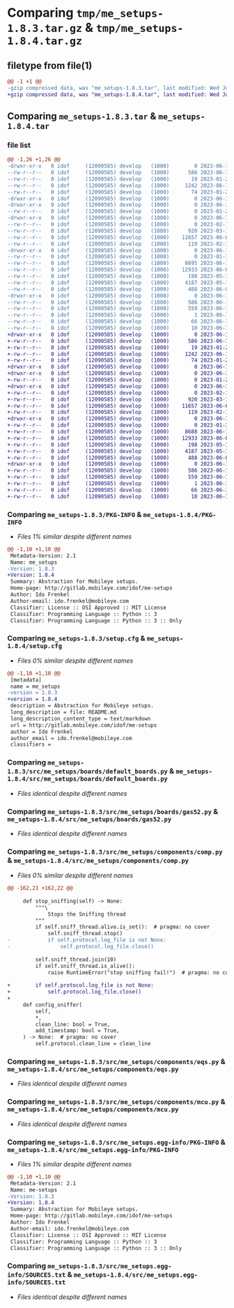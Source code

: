 # Comparing `tmp/me_setups-1.8.3.tar.gz` & `tmp/me_setups-1.8.4.tar.gz`

## filetype from file(1)

```diff
@@ -1 +1 @@
-gzip compressed data, was "me_setups-1.8.3.tar", last modified: Wed Jun 14 13:56:25 2023, max compression
+gzip compressed data, was "me_setups-1.8.4.tar", last modified: Wed Jun 14 18:10:34 2023, max compression
```

## Comparing `me_setups-1.8.3.tar` & `me_setups-1.8.4.tar`

### file list

```diff
@@ -1,26 +1,26 @@
-drwxr-xr-x   0 idof     (12090585) develop   (1000)        0 2023-06-14 13:56:25.292831 me_setups-1.8.3/
--rw-r--r--   0 idof     (12090585) develop   (1000)      586 2023-06-14 13:56:25.293804 me_setups-1.8.3/PKG-INFO
--rw-r--r--   0 idof     (12090585) develop   (1000)       19 2023-01-29 18:05:41.000000 me_setups-1.8.3/README.md
--rw-r--r--   0 idof     (12090585) develop   (1000)     1242 2023-06-14 13:56:25.295799 me_setups-1.8.3/setup.cfg
--rw-r--r--   0 idof     (12090585) develop   (1000)       74 2023-01-29 18:02:02.000000 me_setups-1.8.3/setup.py
-drwxr-xr-x   0 idof     (12090585) develop   (1000)        0 2023-06-14 13:56:25.251563 me_setups-1.8.3/src/
-drwxr-xr-x   0 idof     (12090585) develop   (1000)        0 2023-06-14 13:56:25.265060 me_setups-1.8.3/src/me_setups/
--rw-r--r--   0 idof     (12090585) develop   (1000)        0 2023-01-29 21:40:13.000000 me_setups-1.8.3/src/me_setups/__init__.py
-drwxr-xr-x   0 idof     (12090585) develop   (1000)        0 2023-06-14 13:56:25.280834 me_setups-1.8.3/src/me_setups/boards/
--rw-r--r--   0 idof     (12090585) develop   (1000)        0 2023-02-15 14:02:28.000000 me_setups-1.8.3/src/me_setups/boards/__init__.py
--rw-r--r--   0 idof     (12090585) develop   (1000)      920 2023-03-12 12:03:35.000000 me_setups-1.8.3/src/me_setups/boards/default_boards.py
--rw-r--r--   0 idof     (12090585) develop   (1000)    11657 2023-06-04 13:52:01.000000 me_setups-1.8.3/src/me_setups/boards/gas52.py
--rw-r--r--   0 idof     (12090585) develop   (1000)      119 2023-02-16 19:57:32.000000 me_setups-1.8.3/src/me_setups/boards/types.py
-drwxr-xr-x   0 idof     (12090585) develop   (1000)        0 2023-06-14 13:56:25.290520 me_setups-1.8.3/src/me_setups/components/
--rw-r--r--   0 idof     (12090585) develop   (1000)        0 2023-01-30 07:57:12.000000 me_setups-1.8.3/src/me_setups/components/__init__.py
--rw-r--r--   0 idof     (12090585) develop   (1000)     8695 2023-06-14 13:55:31.000000 me_setups-1.8.3/src/me_setups/components/comp.py
--rw-r--r--   0 idof     (12090585) develop   (1000)    12933 2023-06-04 13:52:01.000000 me_setups-1.8.3/src/me_setups/components/eqs.py
--rw-r--r--   0 idof     (12090585) develop   (1000)      198 2023-05-18 10:10:02.000000 me_setups-1.8.3/src/me_setups/components/mcs.py
--rw-r--r--   0 idof     (12090585) develop   (1000)     4187 2023-05-18 10:10:02.000000 me_setups-1.8.3/src/me_setups/components/mcu.py
--rw-r--r--   0 idof     (12090585) develop   (1000)      488 2023-06-06 17:26:44.000000 me_setups-1.8.3/src/me_setups/utils.py
-drwxr-xr-x   0 idof     (12090585) develop   (1000)        0 2023-06-14 13:56:25.273059 me_setups-1.8.3/src/me_setups.egg-info/
--rw-r--r--   0 idof     (12090585) develop   (1000)      586 2023-06-14 13:56:25.000000 me_setups-1.8.3/src/me_setups.egg-info/PKG-INFO
--rw-r--r--   0 idof     (12090585) develop   (1000)      559 2023-06-14 13:56:25.000000 me_setups-1.8.3/src/me_setups.egg-info/SOURCES.txt
--rw-r--r--   0 idof     (12090585) develop   (1000)        1 2023-06-14 13:56:25.000000 me_setups-1.8.3/src/me_setups.egg-info/dependency_links.txt
--rw-r--r--   0 idof     (12090585) develop   (1000)       66 2023-06-14 13:56:25.000000 me_setups-1.8.3/src/me_setups.egg-info/requires.txt
--rw-r--r--   0 idof     (12090585) develop   (1000)       10 2023-06-14 13:56:25.000000 me_setups-1.8.3/src/me_setups.egg-info/top_level.txt
+drwxr-xr-x   0 idof     (12090585) develop   (1000)        0 2023-06-14 18:10:34.239925 me_setups-1.8.4/
+-rw-r--r--   0 idof     (12090585) develop   (1000)      586 2023-06-14 18:10:34.239934 me_setups-1.8.4/PKG-INFO
+-rw-r--r--   0 idof     (12090585) develop   (1000)       19 2023-01-29 18:05:41.000000 me_setups-1.8.4/README.md
+-rw-r--r--   0 idof     (12090585) develop   (1000)     1242 2023-06-14 18:10:34.241923 me_setups-1.8.4/setup.cfg
+-rw-r--r--   0 idof     (12090585) develop   (1000)       74 2023-01-29 18:02:02.000000 me_setups-1.8.4/setup.py
+drwxr-xr-x   0 idof     (12090585) develop   (1000)        0 2023-06-14 18:10:34.207632 me_setups-1.8.4/src/
+drwxr-xr-x   0 idof     (12090585) develop   (1000)        0 2023-06-14 18:10:34.221827 me_setups-1.8.4/src/me_setups/
+-rw-r--r--   0 idof     (12090585) develop   (1000)        0 2023-01-29 21:40:13.000000 me_setups-1.8.4/src/me_setups/__init__.py
+drwxr-xr-x   0 idof     (12090585) develop   (1000)        0 2023-06-14 18:10:34.228936 me_setups-1.8.4/src/me_setups/boards/
+-rw-r--r--   0 idof     (12090585) develop   (1000)        0 2023-02-15 14:02:28.000000 me_setups-1.8.4/src/me_setups/boards/__init__.py
+-rw-r--r--   0 idof     (12090585) develop   (1000)      920 2023-03-12 12:03:35.000000 me_setups-1.8.4/src/me_setups/boards/default_boards.py
+-rw-r--r--   0 idof     (12090585) develop   (1000)    11657 2023-06-04 13:52:01.000000 me_setups-1.8.4/src/me_setups/boards/gas52.py
+-rw-r--r--   0 idof     (12090585) develop   (1000)      119 2023-02-16 19:57:32.000000 me_setups-1.8.4/src/me_setups/boards/types.py
+drwxr-xr-x   0 idof     (12090585) develop   (1000)        0 2023-06-14 18:10:34.243554 me_setups-1.8.4/src/me_setups/components/
+-rw-r--r--   0 idof     (12090585) develop   (1000)        0 2023-01-30 07:57:12.000000 me_setups-1.8.4/src/me_setups/components/__init__.py
+-rw-r--r--   0 idof     (12090585) develop   (1000)     8688 2023-06-14 18:10:00.000000 me_setups-1.8.4/src/me_setups/components/comp.py
+-rw-r--r--   0 idof     (12090585) develop   (1000)    12933 2023-06-04 13:52:01.000000 me_setups-1.8.4/src/me_setups/components/eqs.py
+-rw-r--r--   0 idof     (12090585) develop   (1000)      198 2023-05-18 10:10:02.000000 me_setups-1.8.4/src/me_setups/components/mcs.py
+-rw-r--r--   0 idof     (12090585) develop   (1000)     4187 2023-05-18 10:10:02.000000 me_setups-1.8.4/src/me_setups/components/mcu.py
+-rw-r--r--   0 idof     (12090585) develop   (1000)      488 2023-06-06 17:26:44.000000 me_setups-1.8.4/src/me_setups/utils.py
+drwxr-xr-x   0 idof     (12090585) develop   (1000)        0 2023-06-14 18:10:34.223922 me_setups-1.8.4/src/me_setups.egg-info/
+-rw-r--r--   0 idof     (12090585) develop   (1000)      586 2023-06-14 18:10:34.000000 me_setups-1.8.4/src/me_setups.egg-info/PKG-INFO
+-rw-r--r--   0 idof     (12090585) develop   (1000)      559 2023-06-14 18:10:34.000000 me_setups-1.8.4/src/me_setups.egg-info/SOURCES.txt
+-rw-r--r--   0 idof     (12090585) develop   (1000)        1 2023-06-14 18:10:34.000000 me_setups-1.8.4/src/me_setups.egg-info/dependency_links.txt
+-rw-r--r--   0 idof     (12090585) develop   (1000)       66 2023-06-14 18:10:34.000000 me_setups-1.8.4/src/me_setups.egg-info/requires.txt
+-rw-r--r--   0 idof     (12090585) develop   (1000)       10 2023-06-14 18:10:34.000000 me_setups-1.8.4/src/me_setups.egg-info/top_level.txt
```

### Comparing `me_setups-1.8.3/PKG-INFO` & `me_setups-1.8.4/PKG-INFO`

 * *Files 1% similar despite different names*

```diff
@@ -1,10 +1,10 @@
 Metadata-Version: 2.1
 Name: me_setups
-Version: 1.8.3
+Version: 1.8.4
 Summary: Abstraction for Mobileye setups.
 Home-page: http://gitlab.mobileye.com/idof/me-setups
 Author: Ido Frenkel
 Author-email: ido.frenkel@mobileye.com
 Classifier: License :: OSI Approved :: MIT License
 Classifier: Programming Language :: Python :: 3
 Classifier: Programming Language :: Python :: 3 :: Only
```

### Comparing `me_setups-1.8.3/setup.cfg` & `me_setups-1.8.4/setup.cfg`

 * *Files 0% similar despite different names*

```diff
@@ -1,10 +1,10 @@
 [metadata]
 name = me_setups
-version = 1.8.3
+version = 1.8.4
 description = Abstraction for Mobileye setups.
 long_description = file: README.md
 long_description_content_type = text/markdown
 url = http://gitlab.mobileye.com/idof/me-setups
 author = Ido Frenkel
 author_email = ido.frenkel@mobileye.com
 classifiers =
```

### Comparing `me_setups-1.8.3/src/me_setups/boards/default_boards.py` & `me_setups-1.8.4/src/me_setups/boards/default_boards.py`

 * *Files identical despite different names*

### Comparing `me_setups-1.8.3/src/me_setups/boards/gas52.py` & `me_setups-1.8.4/src/me_setups/boards/gas52.py`

 * *Files identical despite different names*

### Comparing `me_setups-1.8.3/src/me_setups/components/comp.py` & `me_setups-1.8.4/src/me_setups/components/comp.py`

 * *Files 0% similar despite different names*

```diff
@@ -162,21 +162,22 @@
 
     def stop_sniffing(self) -> None:
         """\
             Stops the Sniffing thread
         """
         if self.sniff_thread.alive.is_set():  # pragma: no cover
             self.sniff_thread.stop()
-            if self.protocol.log_file is not None:
-                self.protocol.log_file.close()
 
         self.sniff_thread.join(10)
         if self.sniff_thread.is_alive():
             raise RuntimeError("stop sniffing fail!")  # pragma: no cover
 
+        if self.protocol.log_file is not None:
+            self.protocol.log_file.close()
+
     def config_sniffer(
         self,
         *,
         clean_line: bool = True,
         add_timestamp: bool = True,
     ) -> None:  # pragma: no cover
         self.protocol.clean_line = clean_line
```

### Comparing `me_setups-1.8.3/src/me_setups/components/eqs.py` & `me_setups-1.8.4/src/me_setups/components/eqs.py`

 * *Files identical despite different names*

### Comparing `me_setups-1.8.3/src/me_setups/components/mcu.py` & `me_setups-1.8.4/src/me_setups/components/mcu.py`

 * *Files identical despite different names*

### Comparing `me_setups-1.8.3/src/me_setups.egg-info/PKG-INFO` & `me_setups-1.8.4/src/me_setups.egg-info/PKG-INFO`

 * *Files 1% similar despite different names*

```diff
@@ -1,10 +1,10 @@
 Metadata-Version: 2.1
 Name: me-setups
-Version: 1.8.3
+Version: 1.8.4
 Summary: Abstraction for Mobileye setups.
 Home-page: http://gitlab.mobileye.com/idof/me-setups
 Author: Ido Frenkel
 Author-email: ido.frenkel@mobileye.com
 Classifier: License :: OSI Approved :: MIT License
 Classifier: Programming Language :: Python :: 3
 Classifier: Programming Language :: Python :: 3 :: Only
```

### Comparing `me_setups-1.8.3/src/me_setups.egg-info/SOURCES.txt` & `me_setups-1.8.4/src/me_setups.egg-info/SOURCES.txt`

 * *Files identical despite different names*

